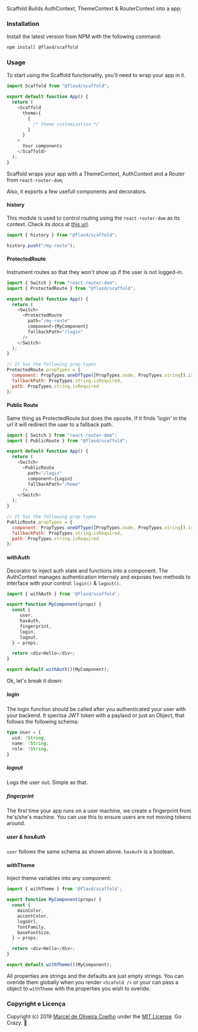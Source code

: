 Scaffold
Builds AuthContext, ThemeContext & RouterContext into a app;

### Installation

Install the latest version from NPM with the following command:

```sh
npm install @flasd/scaffold
```

### Usage

To start using the Scaffold functionality, you'll need to wrap your app in it.

```javascript
import Scaffold from "@flasd/scaffold";

export default function App() {
  return (
    <Scaffold
      theme={
        {
          /* theme customization */
        }
      }
    >
      Your components
    </Scaffold>
  );
}
```

Scaffold wraps your app with a ThemeContext, AuthContext and a Router from `react-router-dom`;

Also, it exports a few usefull components and decorators.

#### history

This module is used to control routing using the `react-router-dom` as its context. Check its docs at [this url](https://www.npmjs.com/package/history).

```javascript
import { history } from "@flasd/scaffold";

history.push("/my-route");
```

#### ProtectedRoute

Instrument routes so that they won't show up if the user is not logged-in.

```javascript
import { Switch } from "react-router-dom";
import { ProtectedRoute } from "@flasd/scaffold";

export default function App() {
  return (
    <Switch>
      <ProtectedRoute
        path="/my-route"
        component={MyComponent}
        fallbackPath="/login"
      />
    </Switch>
  );
}

// It has the following prop-types
ProtectedRoute.propTypes = {
  component: PropTypes.oneOfType([PropTypes.node, PropTypes.string]).isRequired,
  fallbackPath: PropTypes.string.isRequired,
  path: PropTypes.string.isRequired
};
```

#### Public Route

Same thing as ProtectedRoute but does the oposite. If it finds 'login' in the url it will redirect the user to a fallback path.

```javascript
import { Switch } from "react-router-dom";
import { PublicRoute } from "@flasd/scaffold";

export default function App() {
  return (
    <Switch>
      <PublicRoute
        path="/login"
        component={Login}
        fallbackPath="/home"
      />
    </Switch>
  );
}

// It has the following prop-types
PublicRoute.propTypes = {
  component: PropTypes.oneOfType([PropTypes.node, PropTypes.string]).isRequired,
  fallbackPath: PropTypes.string.isRequired,
  path: PropTypes.string.isRequired
};
```

#### withAuth

Decorator to inject auth state and functions into a component. The AuthContext manages authentication internaly and exposes two methods to interface with your control: `login()` & `logout()`.

```javascript
import { withAuth } from '@flasd/scaffold';

export function MyComponent(props) {
  const {
     user,
     hasAuth,
     fingerprint,
     login,
     logout,
  } = props;

  return <div>Hello</div>;
}

export default withAuth()(MyComponent);
```

Ok, let's break it down:
##### login
The login function should be called after you authenticated your user with your backend. It spectsa JWT token with a paylaod or just an Object, that follows the following schema:

```typescript
type User = {
  uid: !String,
  name: !String,
  role: !String,
}
```

##### logout

Logs the user out. Simple as that.

##### fingerprint

The first time your app runs on a user machine, we create a fingerprint from he's/she's machine. You can use this to ensure users are not moving tokens around.

##### user & hasAuth

`user` follows the same schema as shown above. `hasAuth` is a boolean.

#### withTheme

Inject theme variables into any component:

```javascript
import { withTheme } from '@flasd/scaffold';

export function MyComponent(props) {
  const {
    mainColor,
    accentColor,
    logoUrl,
    fontFamily,
    baseFontSize,
  } = props;

  return <div>Hello</div>;
}

export default withTheme()(MyComponent);
```
All properties are strings and the defaults are just empty strings. You can overide them globally when you render `<Scafold />` or your can pass a object to `withTheme` with the properties you wish to overide.

### Copyright e Licença

Copyright (c) 2019 [Marcel de Oliveira Coelho](https://github.com/flasd) under the [MIT License](https://github.com/flasd/scaffold/blob/master/LICENSE.md). Go Crazy. :rocket: